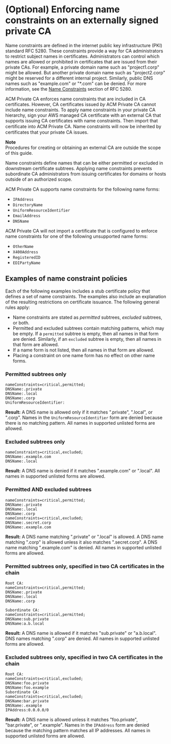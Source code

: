 # \(Optional\) Enforcing name constraints on an externally signed private CA<a name="name_constraints"></a>

Name constraints are defined in the internet public key infrastructure \(PKI\) standard RFC 5280\. These constraints provide a way for CA administrators to restrict subject names in certificates\. Administrators can control which names are allowed or prohibited in certificates that are issued from their private CAs\. For example, a private domain name such as "project1\.corp" might be allowed\. But another private domain name such as "project2\.corp" might be reserved for a different internal project\. Similarly, public DNS names such as "example\.com" or "\*\.com" can be denied\. For more information, see the [Name Constraints](https://tools.ietf.org/html/rfc5280#section-4.2.1.10) section of RFC 5280\.

ACM Private CA enforces name constraints that are included in CA certificates\. However, CA certificates issued *by* ACM Private CA cannot include name constraints\. To apply name constraints in your private CA hierarchy, sign your AWS managed CA certificate with an external CA that supports issuing CA certificates with name constraints\. Then import that certiﬁcate into ACM Private CA\. Name constraints will now be inherited by certificates that your private CA issues\.

**Note**  
Procedures for creating or obtaining an external CA are outside the scope of this guide\.

Name constraints define names that can be either permitted or excluded in downstream certificate subtrees\. Applying name constraints prevents subordinate CA administrators from issuing certificates for domains or hosts outside of an authorized scope\. 

ACM Private CA supports name constraints for the following name forms:
+ `IPAddress`
+ `DirectoryName`
+ `UniformResourceIdentifier`
+ `EmailAddress`
+ `DNSName`

ACM Private CA will not import a certificate that is configured to enforce name constraints for one of the following unsupported name forms:
+ `OtherName`
+ `X400Address`
+ `RegisteredID`
+ `EDIPartyName`

## Examples of name constraint policies<a name="name_constraint_exmaples"></a>

Each of the following examples includes a stub certificate policy that defines a set of name constraints\. The examples also include an explanation of the resulting restrictions on certificate issuance\. The following general rules apply:
+ Name constraints are stated as *permitted* subtrees, *excluded* subtrees, or both\.
+ Permitted and excluded subtrees contain matching patterns, which may be empty\. If a `permitted` subtree is empty, then all names in that form are denied\. Similarly, if an `excluded` subtree is empty, then all names in that form are allowed\.
+ If a name form is not listed, then all names in that form are allowed\. 
+ Placing a constraint on one name form has no effect on other name forms\.

### Permitted subtrees only<a name="example1"></a>

```
nameConstraints=critical,permitted;
DNSName:.private
DNSName:.local
DNSName:.corp
UniformResourceIdentifier:
```

**Result:** A DNS name is allowed only if it matches "\.private", "\.local", or "\.corp"\. Names in the `UniformResourceIdentifier` form are denied because there is no matching pattern\. All names in supported unlisted forms are allowed\.

### Excluded subtrees only<a name="example2"></a>

```
nameConstraints=critical,excluded;
DNSName:.example.com
DNSName:.local
```

**Result:** A DNS name is denied if it matches "\.example\.com" or "\.local"\. All names in supported unlisted forms are allowed\.

### Permitted AND excluded subtrees<a name="example3"></a>

```
nameConstraints=critical,permitted;
DNSName:.private
DNSName:.local
DNSName:.corp
nameConstraints=critical,excluded;
DNSName:.secret.corp
DNSName:.example.com
```

**Result:** A DNS name matching "\.private" or "\.local" is allowed\. A DNS name matching "\.corp" is allowed unless it also matches "\.secret\.corp"\. A DNS name matching "\.example\.com" is denied\. All names in supported unlisted forms are allowed\.

### Permitted subtrees only, specified in two CA certificates in the chain<a name="example4"></a>

```
Root CA:
nameConstraints=critical,permitted;
DNSName:.private
DNSName:.local
DNSName:.corp

Subordinate CA:
nameConstraints=critical,permitted;
DNSName:sub.private
DNSName:a.b.local
```

**Result:** A DNS name is allowed if it matches "sub\.private" or "a\.b\.local"\. DNS names matching "\.corp" are denied\. All names in supported unlisted forms are allowed\.

### Excluded subtrees only, specified in two CA certificates in the chain<a name="example5"></a>

```
Root CA:
nameConstraints=critical,excluded;
DNSName:foo.private
DNSName:foo.example
Subordinate CA:
nameConstraints=critical,excluded;
DNSName:bar.private
DNSName:.example
IPAddress:0.0.0.0/0
```

**Result:** A DNS name is allowed unless it matches "foo\.private", "bar\.private", or "\.example"\. Names in the `IPAddress` form are denied because the matching pattern matches all IP addresses\. All names in supported unlisted forms are allowed\.